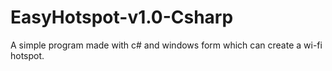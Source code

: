 # EasyHotspot-v1.0-Csharp
A simple program made with c# and windows form which can create a wi-fi hotspot. 

